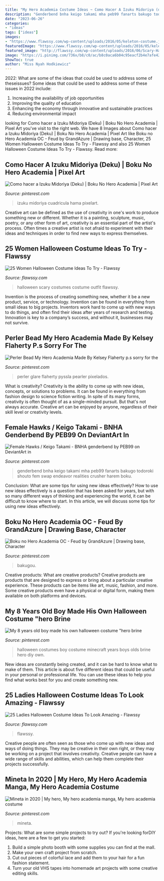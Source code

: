 ```yaml
---
title: "My Hero Academia Costume Ideas ~ Como Hacer A Izuku Midoriya (deku)"
description: "Genderbend bnha keigo takami mha peb99 fanarts bakugo todoroki shouto fem swap endeavor realities crusher harem boku"
date: "2023-06-26"
categories:
- "ideas"
tags: ["ideas"]
images:
- "https://www.flawssy.com/wp-content/uploads/2016/05/keleton-costume.jpg"
featuredImage: "https://www.flawssy.com/wp-content/uploads/2016/05/keleton-costume.jpg"
featured_image: "http://flawssy.com/wp-content/uploads/2016/06/Scary-Halloween-Costumes-Outfit-Ideas-For-Girls-Women-2016.jpg"
image: "https://i.pinimg.com/736x/b8/c0/ac/b8c0aca6b04c95eacf2b4e7afe420fc7.jpg"
ShowToc: true
author: "Miss Nyah Hodkiewicz"
---
```



2022: What are some of the ideas that could be used to address some of theseissues?
Some ideas that could be used to address some of these issues in 2022 include: 
1. Increasing the availability of job opportunities 
2. Improving the quality of education 
3. Enhancing the economy through innovative and sustainable practices 
4. Reducing environmental impact 

	

		
looking for Como hacer a Izuku Midoriya (Deku) | Boku No Hero Academia | Pixel Art you've visit to the right web. We have 8 Images about Como hacer a Izuku Midoriya (Deku) | Boku No Hero Academia | Pixel Art like Boku no Hero Academia OC - Feud by GrandAzure | Drawing base, Character, 25 Women Halloween Costume Ideas To Try - Flawssy and also 25 Women Halloween Costume Ideas To Try - Flawssy. Read more:
		
    
## Como Hacer A Izuku Midoriya (Deku) | Boku No Hero Academia | Pixel Art

<img loading=lazy src="https://i.pinimg.com/736x/b8/c0/ac/b8c0aca6b04c95eacf2b4e7afe420fc7.jpg" onerror="this.onerror=null;this.src='https://tse2.mm.bing.net/th?id=OIP.KzbUjCtToCvtnIvJCRho3wHaEK&amp;pid=15.1';" alt="Como hacer a Izuku Midoriya (Deku) | Boku No Hero Academia | Pixel Art">

_Source: pinterest.com_

>izuku midoriya cuadricula hama pixelart. 

	

Creative art can be defined as the use of creativity in one's work to produce something new or different. Whether it is a painting, sculpture, music, poetry, or any other form of art, creativity is an essential part of the artist's process. Often times a creative artist is not afraid to experiment with their ideas and techniques in order to find new ways to express themselves.

    
## 25 Women Halloween Costume Ideas To Try - Flawssy

<img loading=lazy src="http://flawssy.com/wp-content/uploads/2016/06/Scary-Halloween-Costumes-Outfit-Ideas-For-Girls-Women-2016.jpg" onerror="this.onerror=null;this.src='https://tse4.mm.bing.net/th?id=OIP.sMAvAM_CeOXHgC_wvzmYLgHaLW&amp;pid=15.1';" alt="25 Women Halloween Costume Ideas To Try - Flawssy">

_Source: flawssy.com_

>halloween scary costumes costume outfit flawssy. 

	

Invention is the process of creating something new, whether it be a new product, service, or technology. Invention can be found in everything from small ideas to big projects. Inventors work hard to come up with new ways to do things, and often find their ideas after years of research and testing. Innovation is key to a company’s success, and without it, businesses may not survive.

    
## Perler Bead My Hero Academia Made By Kelsey Flaherty P.s Sorry For The

<img loading=lazy src="https://i.pinimg.com/736x/2e/51/51/2e51512de467b44caf41edf66dc77778.jpg" onerror="this.onerror=null;this.src='https://tse2.mm.bing.net/th?id=OIP.Mjf7cXaJ5qnnKw8_ObxQYgCmF2&amp;pid=15.1';" alt="Perler Bead My Hero Academia Made By Kelsey Flaherty p.s sorry for the">

_Source: pinterest.com_

>perler glare flaherty pyssla pearler pixelados. 

	

What is creativity?
Creativity is the ability to come up with new ideas, concepts, or solutions to problems. It can be found in everything from fashion design to science fiction writing. In spite of its many forms, creativity is often thought of as a single-minded pursuit. But that's not always accurate. Creative art can be enjoyed by anyone, regardless of their skill level or creativity levels.

    
## Female Hawks / Keigo Takami - BNHA Genderbend By PEB99 On DeviantArt In

<img loading=lazy src="https://i.pinimg.com/736x/d0/d9/10/d0d910f04a31d9aa72f59a336a5c53b5.jpg" onerror="this.onerror=null;this.src='https://tse2.mm.bing.net/th?id=OIP.XrSMMe5e3EZ3JKmV5fLfcQHaNL&amp;pid=15.1';" alt="Female Hawks / Keigo Takami - BNHA genderbend by PEB99 on DeviantArt in">

_Source: pinterest.com_

>genderbend bnha keigo takami mha peb99 fanarts bakugo todoroki shouto fem swap endeavor realities crusher harem boku. 

	

Conclusion: What are some tips for using new ideas effectively?
How to use new ideas effectively is a question that has been asked for years, but with so many different ways of thinking and experiencing the world, it can be difficult to know where to start. In this article, we will discuss some tips for using new ideas effectively.

    
## Boku No Hero Academia OC - Feud By GrandAzure | Drawing Base, Character

<img loading=lazy src="https://i.pinimg.com/736x/49/28/04/492804cee40b7cd0ac9b922b55ba28c9.jpg" onerror="this.onerror=null;this.src='https://tse2.mm.bing.net/th?id=OIP.28cACunoPoT6H9HkhZt6rAHaNL&amp;pid=15.1';" alt="Boku no Hero Academia OC - Feud by GrandAzure | Drawing base, Character">

_Source: pinterest.com_

>bakugou. 

	

Creative products: What are creative products?
Creative products are products that are designed to express or bring about a particular creative experience. These products can be items like art, music, fashion, and more. Some creative products even have a physical or digital form, making them available on both platforms and devices.

    
## My 8 Years Old Boy Made His Own Halloween Costume &quot;hero Brine

<img loading=lazy src="https://i.pinimg.com/736x/cc/d3/3a/ccd33a4ccd4ff0a69b42979a53908cff---year-olds-old-boys.jpg" onerror="this.onerror=null;this.src='https://tse2.mm.bing.net/th?id=OIP.AZuy29r0F-EuSxCvUXSx8gHaKz&amp;pid=15.1';" alt="My 8 years old boy made his own halloween costume &quot;hero brine">

_Source: pinterest.com_

>halloween costumes boy costume minecraft years boys olds brine hero diy own. 

	

New ideas are constantly being created, and it can be hard to know what to make of them. This article is about five different ideas that could be useful in your personal or professional life. You can use these ideas to help you find what works best for you and create something new.

    
## 25 Ladies Halloween Costume Ideas To Look Amazing - Flawssy

<img loading=lazy src="https://www.flawssy.com/wp-content/uploads/2016/05/keleton-costume.jpg" onerror="this.onerror=null;this.src='https://tse4.mm.bing.net/th?id=OIP.S4ET44LwUH6aBzVBOHuOAQHaLH&amp;pid=15.1';" alt="25 Ladies Halloween Costume Ideas To Look Amazing - Flawssy">

_Source: flawssy.com_

>flawssy. 

	

Creative people are often seen as those who come up with new ideas and ways of doing things. They may be creative in their own right, or they may be working on a project that involves creativity. Creative people can have a wide range of skills and abilities, which can help them complete their projects successfully.

    
## Mineta In 2020 | My Hero, My Hero Academia Manga, My Hero Academia Costume

<img loading=lazy src="https://i.pinimg.com/736x/c1/52/ee/c152eec53538911cd57874b680f2d764.jpg" onerror="this.onerror=null;this.src='https://tse3.mm.bing.net/th?id=OIP.0BiSALgSJFSmVmDFKn9XkQHaJ3&amp;pid=15.1';" alt="Mineta in 2020 | My hero, My hero academia manga, My hero academia costume">

_Source: pinterest.com_

>mineta. 

	

Projects: What are some simple projects to try out?
If you're looking forDIY ideas, here are a few to get you started: 
1. Build a simple photo booth with some supplies you can find at the mall.
2. Make your own craft project from scratch.
3. Cut out pieces of colorful lace and add them to your hair for a fun fashion statement. 
4. Turn your old VHS tapes into homemade art projects with some creative editing skills.

